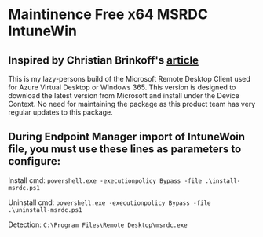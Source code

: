 # Maintinence Free x64 MSRDC IntuneWin
## Inspired by Christian Brinkoff's [article](https://christiaanbrinkhoff.com/2020/11/12/learn-how-to-deploy-the-remote-desktop-msrdc-wvd-client-as-intune-win32-app-via-microsoft-endpoint-manager-mem-to-your-physical-clients/) 
This is my lazy-persons build of the Microsoft Remote Desktop Client used for Azure Virtual Desktop or WIndows 365. This version is designed to download the latest version from Microsoft and install under the Device Context. No need for maintaining the package as this product team has very regular updates to this package. 

## During Endpoint Manager import of IntuneWoin file, you must use these lines as parameters to configure:

Install cmd: 
  `powershell.exe -executionpolicy Bypass -file .\install-msrdc.ps1`
  
Uninstall cmd: 
  `powershell.exe -executionpolicy Bypass -file .\uninstall-msrdc.ps1`

Detection: 
  `C:\Program Files\Remote Desktop\msrdc.exe`
